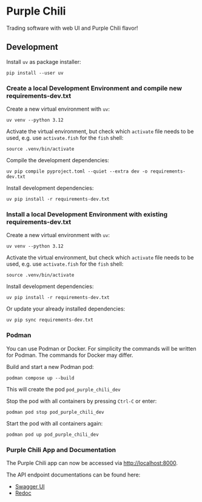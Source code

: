 # Purple Chili

Trading software with web UI and Purple Chili flavor!

## Development

Install `uv` as package installer:
```
pip install --user uv
```

### Create a local Development Environment and compile new requirements-dev.txt

Create a new virtual environment with `uv`:
```
uv venv --python 3.12
```

Activate the virtual environment, but check which `activate` file needs to be used, e.g. use `activate.fish` for the `fish` shell:
```
source .venv/bin/activate
```

Compile the development dependencies:
```
uv pip compile pyproject.toml --quiet --extra dev -o requirements-dev.txt
```

Install development dependencies:
```
uv pip install -r requirements-dev.txt
```

### Install a local Development Environment with existing requirements-dev.txt

Create a new virtual environment with `uv`:
```
uv venv --python 3.12
```

Activate the virtual environment, but check which `activate` file needs to be used, e.g. use `activate.fish` for the `fish` shell:
```
source .venv/bin/activate
```

Install development dependencies:
```
uv pip install -r requirements-dev.txt
```

Or update your already installed dependencies:
```
uv pip sync requirements-dev.txt
```

### Podman

You can use Podman or Docker. For simplicity the commands will be written for Podman. The commands for Docker may differ.

Build and start a new Podman pod:
```
podman compose up --build
```

This will create the pod `pod_purple_chili_dev`

Stop the pod with all containers by pressing `Ctrl-C` or enter:
```
podman pod stop pod_purple_chili_dev
```

Start the pod with all containers again:
```
podman pod up pod_purple_chili_dev
```

### Purple Chili App and Documentation

The Purple Chili app can now be accessed via [http://localhost:8000](http://localhost:8000).

The API endpoint documentations can be found here:
- [Swagger UI](http://localhost:8000/docs)
- [Redoc](http:/localhost:8000/redoc)
